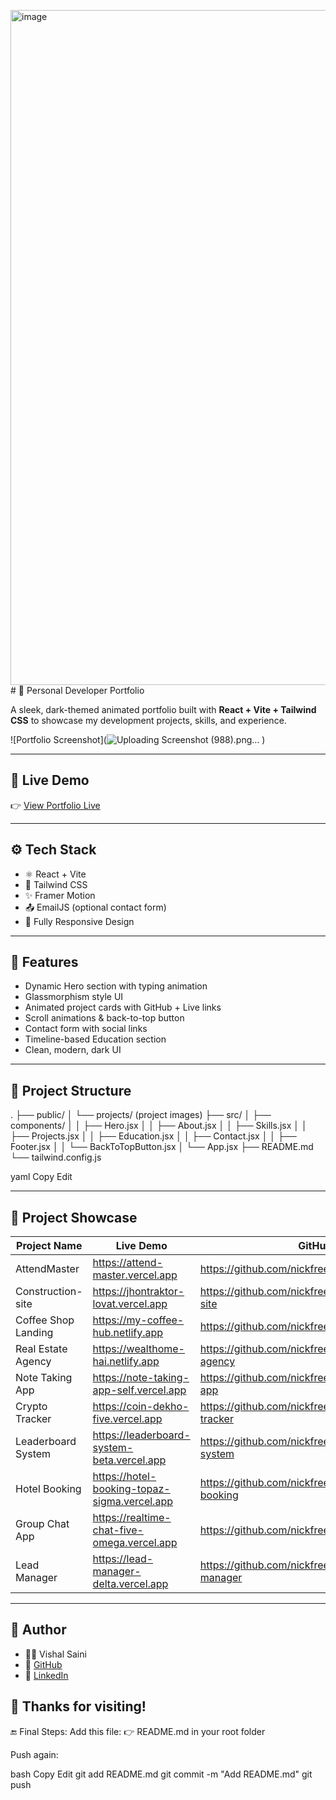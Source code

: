 <img width="1920" height="1080" alt="image" src="https://github.com/user-attachments/assets/6925a40e-1205-44b8-8fd4-99bf1ab54ef8" /># 💼 Personal Developer Portfolio

A sleek, dark-themed animated portfolio built with **React + Vite + Tailwind CSS** to showcase my development projects, skills, and experience.

![Portfolio Screenshot](![Uploading Screenshot (988).png…]()
)

---

## 🔗 Live Demo

👉 [View Portfolio Live](https://portfolio-seven-59.vercel.app/)

---

## ⚙️ Tech Stack

- ⚛️ React + Vite
- 💨 Tailwind CSS
- ✨ Framer Motion
- 📤 EmailJS (optional contact form)
- 📱 Fully Responsive Design

---

## 🚀 Features

- Dynamic Hero section with typing animation
- Glassmorphism style UI
- Animated project cards with GitHub + Live links
- Scroll animations & back-to-top button
- Contact form with social links
- Timeline-based Education section
- Clean, modern, dark UI

---

## 📂 Project Structure

.
├── public/
│ └── projects/ (project images)
├── src/
│ ├── components/
│ │ ├── Hero.jsx
│ │ ├── About.jsx
│ │ ├── Skills.jsx
│ │ ├── Projects.jsx
│ │ ├── Education.jsx
│ │ ├── Contact.jsx
│ │ ├── Footer.jsx
│ │ └── BackToTopButton.jsx
│ └── App.jsx
├── README.md
└── tailwind.config.js

yaml
Copy
Edit

---

## 📸 Project Showcase

| Project Name          | Live Demo                                      | GitHub                                         |
|-----------------------|------------------------------------------------|------------------------------------------------|
| AttendMaster          | https://attend-master.vercel.app               | https://github.com/nickfree4437x/attendmaster |
| Construction-site     | https://jhontraktor-lovat.vercel.app           | https://github.com/nickfree4437x/construction-site |
| Coffee Shop Landing   | https://my-coffee-hub.netlify.app              | https://github.com/nickfree4437x/coffee-shop |
| Real Estate Agency    | https://wealthome-hai.netlify.app              | https://github.com/nickfree4437x/real-estate-agency |
| Note Taking App       | https://note-taking-app-self.vercel.app        | https://github.com/nickfree4437x/note-taking-app |
| Crypto Tracker        | https://coin-dekho-five.vercel.app             | https://github.com/nickfree4437x/crypto-tracker |
| Leaderboard System    | https://leaderboard-system-beta.vercel.app     | https://github.com/nickfree4437x/leaderboard-system |
| Hotel Booking         | https://hotel-booking-topaz-sigma.vercel.app   | https://github.com/nickfree4437x/hotel-booking |
| Group Chat App        | https://realtime-chat-five-omega.vercel.app    | https://github.com/nickfree4437x/group-chat |
| Lead Manager          | https://lead-manager-delta.vercel.app          | https://github.com/nickfree4437x/lead-manager |

---

## 🧠 Author

- 👨‍💻 Vishal Saini
- 🔗 [GitHub](https://github.com/nickfree4437x)
- 🔗 [LinkedIn](https://linkedin.com/in/vishalkumarji)


## 🙌 Thanks for visiting!
🔚 Final Steps:
Add this file:
👉 README.md in your root folder

Push again:

bash
Copy
Edit
git add README.md
git commit -m "Add README.md"
git push
